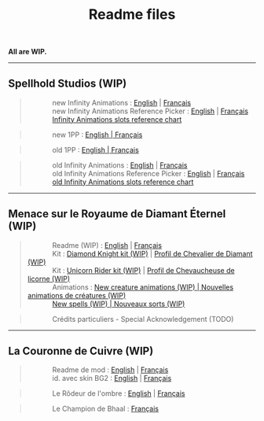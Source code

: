 <div align="center"><h1>Readme files</h1>
</div><br>

**All are WIP.**

<hr>

## Spellhold Studios (WIP)

><span style="margin-left: 50px;">new Infinity Animations : <a href="https://gwendolynefreddy.github.io/docs/spellholdstudios/infinityanimations/documentation/infinityanimations-readme-english.html">English</a> | <a href="https://gwendolynefreddy.github.io/docs/spellholdstudios/infinityanimations/documentation/infinityanimations-readme-french.html">Français</a></span></br>
><span style="margin-left: 50px;">new Infinity Animations Reference Picker : <a href="https://gwendolynefreddy.github.io/docs/spellholdstudios/infinityanimations/documentation/ia_reference_picker_readme.html">English</a> | <a href="https://gwendolynefreddy.github.io/docs/spellholdstudios/infinityanimations/documentation/ia_reference_picker_readme-french.html">Français</a></span></br>
><span style="margin-left: 50px;"><a href="https://gwendolynefreddy.github.io/docs/spellholdstudios/infinityanimations/documentation/ia_animations_ref_chart.html">Infinity Animations slots reference chart</a></span>

><span style="margin-left: 50px;">new 1PP : <a href="https://gwendolynefreddy.github.io/docs/spellholdstudios/1pp/documentation/1pp-readme-english.html">English</span> | <a href="https://gwendolynefreddy.github.io/docs/spellholdstudios/1pp/documentation/1pp-readme-french.html">Français</a></span>

><span style="margin-left: 50px;">old 1PP : <a href="https://gwendolynefreddy.github.io/docs/spellholdstudios/1pp-readme.html">English</span> | <a href="https://gwendolynefreddy.github.io/docs/spellholdstudios/1pp-readme-french.html">Français</a></span>

><span style="margin-left: 50px;">old Infinity Animations : <a href="https://gwendolynefreddy.github.io/docs/spellholdstudios/readme-infinityanimations.html">English</a> | <a href="https://gwendolynefreddy.github.io/docs/spellholdstudios/readme-infinityanimations-french.html">Français</a></span></br>
><span style="margin-left: 50px;">old Infinity Animations Reference Picker : <a href="https://gwendolynefreddy.github.io/docs/spellholdstudios/ia_reference_picker_readme.html">English</a> | <a href="https://gwendolynefreddy.github.io/docs/spellholdstudios/ia_reference_picker_readme-french.html">Français</a></span></br>
><span style="margin-left: 50px;"><a href="https://gwendolynefreddy.github.io/docs/spellholdstudios/ia_animations_ref_chart.html">old Infinity Animations slots reference chart</a></span>

<hr>


## Menace sur le Royaume de Diamant Éternel (WIP)

><span style="margin-left: 50px;">Readme (WIP) : <a href="https://gwendolynefreddy.github.io/docs/diamant_eternel/menace-readme-english.html">English</a> | <a href="https://gwendolynefreddy.github.io/docs/diamant_eternel/menace-readme-french.html">Français</a></span></br>
><span style="margin-left: 50px;">Kit : <a href="https://gwendolynefreddy.github.io/docs/diamant_eternel/menace-kit1-readme-english.html">Diamond Knight kit (WIP)</a> | <a href="https://gwendolynefreddy.github.io/docs/diamant_eternel/menace-kit1-readme-french.html">Profil de Chevalier de Diamant (WIP)</a></span></br>
><span style="margin-left: 50px;">Kit : <a href="https://gwendolynefreddy.github.io/docs/diamant_eternel/menace-kit2-readme-english.html">Unicorn Rider kit (WIP)</a> | <a href="https://gwendolynefreddy.github.io/docs/diamant_eternel/menace-kit2-readme-french.html">Profil de Chevaucheuse de licorne (WIP)</a></span></br>
><span style="margin-left: 50px;">Animations : <a href="https://gwendolynefreddy.github.io/docs/diamant_eternel/menace-animations-readme-english.html">New creature animations (WIP) | <a href="https://gwendolynefreddy.github.io/docs/diamant_eternel/menace-animations-readme-french.html">Nouvelles animations de créatures (WIP)</a></span></br>
><span style="margin-left: 50px;"><a href="https://gwendolynefreddy.github.io/docs/diamant_eternel/menace-spells-readme-english.html">New spells (WIP) | <a href="https://gwendolynefreddy.github.io/docs/diamant_eternel/menace-spells-readme-french.html">Nouveaux sorts (WIP)</a></span></br>

><span style="margin-left: 50px;">Crédits particuliers - Special Acknowledgement (TODO)</span></br>


<hr>


## La Couronne de Cuivre (WIP)

><span style="margin-left: 50px;">Readme de mod : <a href="https://gwendolynefreddy.github.io/docs/lcc/mymod/readme/readme-lcc-en.html">English</a> | <a href="https://gwendolynefreddy.github.io/docs/lcc/mymod/readme/readme-lcc-fr.html">Français</a></span></br>
><span style="margin-left: 50px;">id. avec skin BG2 : <a href="https://gwendolynefreddy.github.io/docs/lcc/mymod/readme/readme-lcc-enbg2.html">English</a> | <a href="https://gwendolynefreddy.github.io/docs/lcc/mymod/readme/readme-lcc-frbg2.html">Français</a></span></br>

><span style="margin-left: 50px;">Le Rôdeur de l'ombre : <a href="https://gwendolynefreddy.github.io/docs/lcc/rodeur_ombre-readme-english.html">English</a> | <a href="https://gwendolynefreddy.github.io/docs/lcc/rodeur_ombre-readme-french.html">Français</a></span></br>

><span style="margin-left: 50px;">Le Champion de Bhaal : <a href="https://gwendolynefreddy.github.io/docs/cdb/cdb-readme-french">Français</a></span></br>
